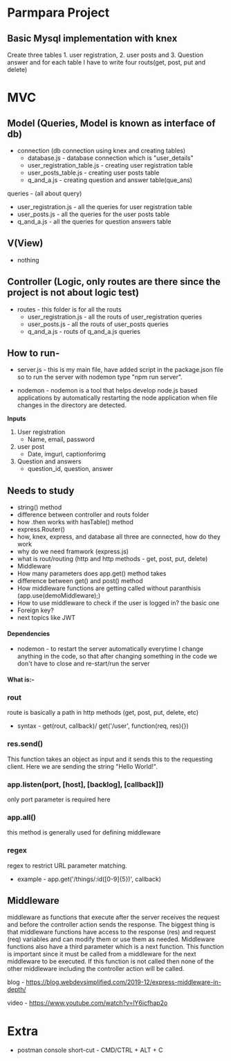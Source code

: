 # Parmpara Project

## Basic Mysql implementation with knex
Create three tables 1. user registration, 2. user posts and 3. Question answer and for each table I have to write four routs(get, post, put and delete)

# MVC
## Model (Queries, Model is known as interface of db)
- connection (db connection using knex and creating tables)
  - database.js - database connection which is "user_details" 
  - user_registration_table.js - creating user registration table
  - user_posts_table.js - creating user posts table
  - q_and_a.js - creating question and answer table(que_ans)

queries - (all about query) 
- user_registration.js - all the queries for user registration table
- user_posts.js - all the queries for the user posts table
- q_and_a.js - all the queries for question answers table

## V(View)
- nothing

## Controller (Logic, only routes are there since the project is not about logic test)
- routes - this folder is for all the routs
  - user_registration.js - all the routs of user_registration queries
  - user_posts.js - all the routs of user_posts queries
  - q_and_a.js - routs of q_and_a.js queries

## How to run-
  - server.js - this is my main file, have added script in the package.json file so to run the server with nodemon type "npm run server".

  - nodemon - nodemon is a tool that helps develop node.js based applications by automatically restarting the node application when file changes in the directory are detected.

**Inputs** 
 1. User registration
    - Name, email, password
 2. user post
    - Date, imgurl, captionforimg
 3. Question and answers
    - question_id, question, answer  


## Needs to study

 - string() method
 - difference between controller and routs folder
 - how .then works with hasTable() method
 - express.Router()
 - how, knex, express, and database all three are connected, how do they work
 - why do we need framwork (express.js)
 - what is rout/routing (http and http methods - get, post, put, delete)
 - Middleware
 - How many parameters does app.get() method takes
 - difference between get() and post() method
 - How middleware functions are getting called without paranthisis (app.use(demoMiddleware);)
 - How to use middleware to check if the user is logged in? the basic one
 - Foreign key?
 - next topics like JWT

#### Dependencies
 - nodemon - to restart the server automatically everytime I change anything in the code, so that after changing something in the code we don't have to close and re-start/run the server


#### What is:- 
### rout
 route is basically a path in http methods (get, post, put, delete, etc)
  - syntax - get(rout, callback)/ get('/user', function(req, res){})
### res.send()
 This function takes an object as input and it sends this to the requesting client. Here we are sending the string "Hello World!".
### app.listen(port, [host], [backlog], [callback]])
 only port parameter is required here
### app.all()
 this method is generally used for defining middleware
### regex
 regex to restrict URL parameter matching.
 - example - app.get('/things/:id([0-9]{5})', callback)

## Middleware 
middleware as functions that execute after the server receives the request and before the controller action sends the response. The biggest thing is that middleware functions have access to the response (res) and request (req) variables and can modify them or use them as needed. Middleware functions also have a third parameter which is a next function. This function is important since it must be called from a middleware for the next middleware to be executed. If this function is not called then none of the other middleware including the controller action will be called.

blog - https://blog.webdevsimplified.com/2019-12/express-middleware-in-depth/

video - https://www.youtube.com/watch?v=lY6icfhap2o

# Extra
- postman console short-cut - CMD/CTRL + ALT + C
